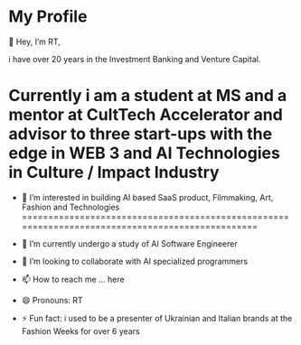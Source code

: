 # My Profile

👋 Hey, I’m RT,

i have over 20 years in the Investment Banking and Venture Capital.


Currently i am a student at MS and a mentor at CultTech Accelerator and advisor to three start-ups with the edge in WEB 3 and AI Technologies in Culture / Impact Industry
======================================================================================================================================================

- 👀 I’m interested in building AI based SaaS product, Filmmaking, Art, Fashion and Technologies
================================================================================================

- 🌱 I’m currently undergo a study of AI Software Engineerer
  
- 💞️ I’m looking to collaborate with AI specialized programmers
  
- 📫 How to reach me ... here
  
- 😄 Pronouns: RT
  
- ⚡ Fun fact: i used to be a presenter of Ukrainian and Italian brands at the Fashion Weeks for over 6 years 

<!---
kurtis07-AI/kurtis07-AI is a ✨ special ✨ repository because its `README.md` (this file) appears on your GitHub profile.
You can click the Preview link to take a look at your changes.
--->
